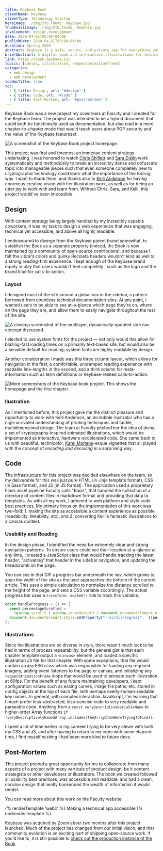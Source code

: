 ```yaml
---
title: Keybase Book
clientName: Keybase
clientType: Technology Startup
heroImage: ./img/5tD.Thumb_ Keybase.jpg
thumbnailImage: ./img/5tD.Thumb_ Keybase.jpg
involvement: design,development
date: 2020-04-01T00:00-04:00
publishDate: 2020-04-01T00:00-04:00
duration: Spring 2020
abstract: Keybase is a safe, secure, and private app for everything you do online — but it's hard to explain just how safe, secure, and private to users who don't already understand cryptographic security. The team at Faculty and I worked with Keybase to create a digital book that would help folks understand how powerful and important digital cryptography can be.
briefAbstract: A digital book and interactive illustrations for teaching the most important concepts that make up cryptographic security and being safe online.
link: https://book.keybase.io/
topics: [canvas, illustration, requestanimationframe]
categories:
  - web design
  - web development
tocHasTitle: true
toc:
  - { title: Design, url: "#design" }
  - { title: Code, url: "#code" }
  - { title: Post-Mortem, url: "#post-mortem" }
---
```


Keybase Book was a new project my coworkers at Faculty and I created for the Keybase team. The project was intended to be a hybrid document that could both be functionally used as documentation, but also read in a more chapter-to-chapter mode that would teach users about PGP security and the value of the Keybase featureset.

![A screenshot of the Keybase Book project homepage.](https://res.cloudinary.com/henry-codes/image/upload/v1735169292/keybase-case-00_zw6rlg.png)

This project was first and foremost an immense content strategy undertaking. I was honored to watch [Chris Shiflett](https://shiflett.org/) and [Sara Distin](http://www.sldistin.com/) work systematically and methodically to break an incredibly dense and obfuscate topic into manageable pieces such that even someone completely new to cryptographic technology could learn what the importance of the tooling was. I want to thank them, and thanks also to [Kelli Anderson](https://kellianderson.com/blog/) for having enormous creative vision with her illustration work, as well as for being an utter joy to work with and learn from. Without Chris, Sara, and Kelli, this project would've been impossible.

## Design

With content strategy being largely handled by my incredibly capable coworkers, it was my task to design a web experience that was engaging, technical yet accessible, and above all highly readable.

I endeavoured to diverge from the Keybase parent brand somewhat, to establish the Book as a separate property (indeed, the Book is now maintained by a community of open-source contributors), and because I felt the vibrant colors and quirky Recoleta headers wouldn't lend as well to a strong reading-first experience. I kept enough of the Keybase brand equity in play that users wouldn't feel completely , such as the logo and the brand blue for calls-to-action.

### Layout

I designed most of the site around a global nav in the sidebar, a pattern borrowed from countless technical documentation sites. At any point, I wanted users to be able to see at-a-glance which page they're on, where on the page they are, and allow them to easily navigate throughout the rest of the site.

![A closeup screenshot of the multilayer, dynamically-updated side nav concept discussed.](https://res.cloudinary.com/henry-codes/image/upload/v1735169290/keybase-case-02_nrdqvo.png)

I elected to use system fonts for the project — not only would this allow for blazing-fast loading times on a primarily text-based site, but would also be a sensible default for reading; system fonts are highly readable by design.

Another consideration I made was this three column layout, which allows for navigation in the first, a comfortable, uncramped reading experience with readable line-lengths in the second, and a third column for meta-information such as term definitions or Keybase-related calls-to-action.

<div class="flow" style="--standard-column: 4 / span 7">
  <img alt="More screenshots of the Keybase book project. This shows the homepage and the first chapter." src="https://res.cloudinary.com/henry-codes/image/upload/v1735169300/keybase-case-01_u8dzea.png">
</div>

### Ilustration

As I mentioned before, this project gave me the distinct pleasure and opportunity to work with Kelli Anderson, an incredible illustrator who has a nigh-unrivaled understanding of printing techniques and tactile, multidimensional design. The team at Faculty pitched her the idea of doing a set of cryptography-inspired animated illustrations, which would be implemented as interactive, hardware-accelerated code. She came back to us with beautiful, technicolor, [Karel Martens](https://www.itsnicethat.com/features/karel-martens-re-printed-matter-graphic-design-020920)-esque vignettes that all played with the concept of _encoding and decoding_ in a surprising way.

<!-- TODO compress this -->
<!-- ![Revealing "save me" illustration](//images.contentful.com/0ggmebtirnb6/6pXdNPirvmH3qftFLi9I7f/6ca697146c08f039661aa1dede47d08f/ezgif.com-gif-maker_5_.gif) -->

## Code

The infrastructure for this project was decided elsewhere on the team, so my deliverable for this was just pure HTML (in Jinja template format), CSS (in Sass format), and JS (in JS format). The application used a proprietary Flask asset pipeline Faculty calls "Basis", that handled the collection of a directory of content files in markdown format and providing that data to templates. As with all my work, I adhered to web platform and style code best practices. My primary focus on the implementation of this work was two-fold: 1. making the site as accessible a content experience as possible (readability, linkability, etc), and 2. converting Kelli's fantastic illustrations to a canvas context.

### Usability and Reading

In the design phase, I identified the need for extremely clear and strong navigation patterns. To ensure users could see their location at-a-glance at any time, I created a JavaScript class that would handle tracking the latest header, "activating" that header in the sidebar navigation, and updating the breadcrumb on the page.

<!-- TODO Fix -->
<!-- ![Keybase navigation updating from headers](//images.contentful.com/0ggmebtirnb6/55O532jpxmWLMSwgIcX5n2/2afc5604c655782033194f897994f484/ezgif.com-gif-maker_6_.gif) -->

You can see in that GIF a progress bar underneath the nav, which grows to span the width of the site as the user approaches the bottom of the current article. This uses a simple calculation to normalize the distance scrolled to the height of the page, and sets a CSS variable accordingly. The actual progress bar uses a `transform: scaleX()` rule to track this variable.

```js
const handleProgress = () => {
  const percentageScrolled =
    (window.scrollY + window.innerHeight) / document.documentElement.offsetHeight;
  document.documentElement.style.setProperty("--scrollProgress", `${percentageScrolled}`);
};
```

### Illustrations

Since the illustrations are so diverse in style, there wasn't much luck to be had in terms of process repeatability, but the general gist is that each chapter template output a `<canvas>` element, and loaded a specific illustration JS file for that chapter. With some exceptions, that file would contain an `App` ES6 class which was responsible for loading any required imagery, adding event listeners to the page or canvas, and initializing any `requestAnimationFrame` loops that would be used to animate each illustration at 60fps. For the benefit of any future maintaining developers, I kept configuration values such as easing curves, image file paths, etc. stored in config objects at the top of each file, with perhaps overly-human-readable key names. In general, with complex interaction JavaScript, I'm learning that I much prefer less-abstracted, less-concise code to very readable and parseable code. Anything from a `const veryDescriptiveVariableName` to higher-order Array functions `if (veryDescriptivelyNamedArray.includes(theArrayItemWereTryingToFind))`.

I spent a lot of time earlier in my careeer trying to be very clever with both my CSS and JS, and after having to return to my code with some elapsed time, I find myself wishing I had been more kind to future devs.

## Post-Mortem

This project proved a great opportunity for me to collaborate from many aspects of a project with many verticals of product design, be it content strategists or other developers or illustrators. The book we created followed all usability best practices, was accessible and readable, and had a clean, concise design that neatly bookended the wealth of information it would render.

You can read more about this work on the Faculty website: 

{% renderTemplate 'webc' %}
<embed-card :external="true" title="Keybase Book" url="https://faculty.com/work/keybase" :show-url="true">
Making a technical app accessible
</embed-card>
{% endrenderTemplate %}

Keybase was acquired by Zoom about two months after this project launched. Much of the project has changed from our initial vision, and that community evolution is an exciting part of shipping open-source work. If you'd like to, it is still possible to [check out the production instance of the Book](https://book.keybase.io/).
